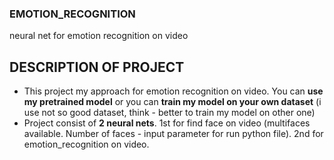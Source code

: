 ### EMOTION_RECOGNITION
neural net for emotion recognition on video
## DESCRIPTION OF PROJECT
- This project my approach for emotion recognition on video. You can **use my pretrained model** or you can **train my model on your own dataset** (i use not so good dataset, think - better to train my model on other one)
- Project consist of **2 neural nets**. 1st for find face on video (multifaces available. Number of faces - input parameter for run python file). 2nd for emotion_recognition on video.
